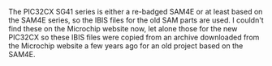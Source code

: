 The PIC32CX SG41 series is either a re-badged SAM4E or at least based on the
SAM4E series, so the IBIS files for the old SAM parts are used.  I couldn't
find these on the Microchip website now, let alone those for the new PIC32CX
so these IBIS files were copied from an archive downloaded from the Microchip
website a few years ago for an old project based on the SAM4E.
